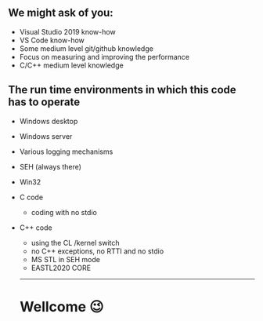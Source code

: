 
## We might ask of you:

- Visual Studio 2019 know-how
- VS Code know-how
- Some medium level git/github knowledge 
- Focus on measuring and improving the performance
- C/C++ medium level knowledge

## The run time environments in which this code has to operate

- Windows desktop
- Windows server
- Various logging mechanisms
- SEH (always there)
- Win32
- C code
   - coding with no stdio
- C++ code
   - using the CL /kernel switch
   - no C++ exceptions, no RTTI and no stdio
   - MS STL in SEH mode
   - EASTL2020 CORE 
   
   ---
   
   # Wellcome :wink:
